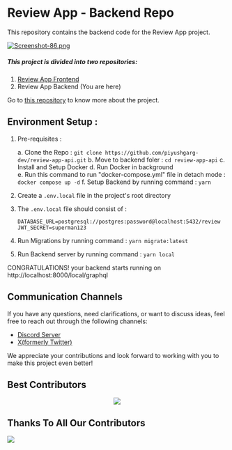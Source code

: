 # Review App - Backend Repo

This repository contains the backend code for the Review App project.

[![Screenshot-86.png](https://i.postimg.cc/pXzH9rcC/Screenshot-86.png)](https://postimg.cc/9rmSKmhw)

##### This project is divided into two repositories:

1. [Review App Frontend](https://github.com/piyushgarg-dev/review-app)
2. Review App Backend (You are here)

Go to [this repository](https://github.com/piyushgarg-dev/review-app) to know more about the project.

## Environment Setup :

1. Pre-requisites :

   a. Clone the Repo : `git clone https://github.com/piyushgarg-dev/review-app-api.git`
   b. Move to backend foler : `cd review-app-api`
   c. Install and Setup Docker
   d. Run Docker in background  
   e. Run this command to run "docker-compose.yml" file in detach mode : `docker compose up -d`
   f. Setup Backend by running command : `yarn`

2. Create a `.env.local` file in the project's root directory

3. The `.env.local` file should consist of :

   `DATABASE_URL=postgresql://postgres:password@localhost:5432/review
JWT_SECRET=superman123`

4. Run Migrations by running command : `yarn migrate:latest`

5. Run Backend server by running command : `yarn local`

CONGRATULATIONS! your backend starts running on http://localhost:8000/local/graphql

## Communication Channels

If you have any questions, need clarifications, or want to discuss ideas, feel free to reach out through the following channels:

- [Discord Server](https://discord.com/invite/YuUjtrufmT)
- [X(formerly Twitter)](https://twitter.com/piyushgarg_dev)

We appreciate your contributions and look forward to working with you to make this project even better!

## Best Contributors

<div align="center">
    <a  href="https://github.com/piyushgarg-dev/review-app-api/graphs/contributors">
        <img src="https://contrib.rocks/image?repo=piyushgarg-dev/review-app-api&anon=1" />
    </a>
</div>

## Thanks To All Our Contributors

<a href="https://github.com/piyushgarg-dev/review-app-api/graphs/contributors">
  <img src="https://contrib.rocks/image?repo=piyushgarg-dev/review-app-api" />
</a>
